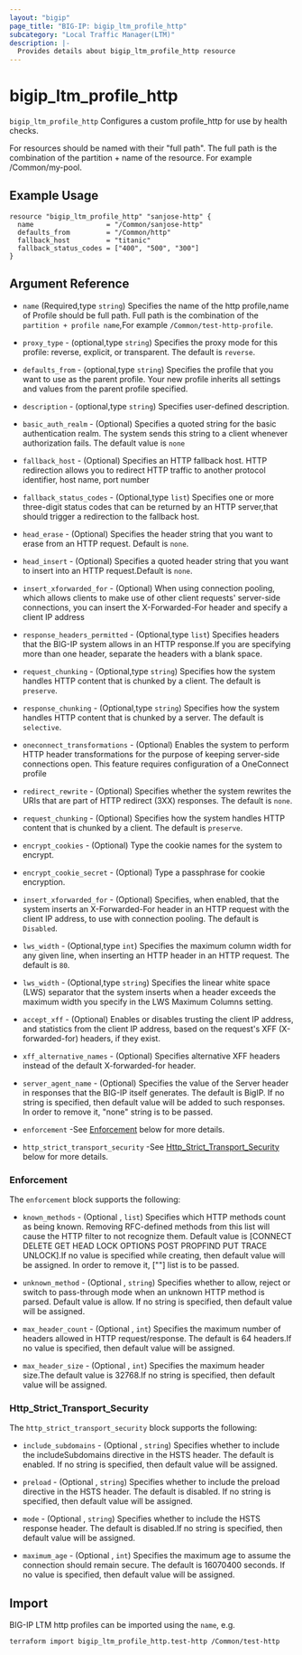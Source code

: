 ```yaml
---
layout: "bigip"
page_title: "BIG-IP: bigip_ltm_profile_http"
subcategory: "Local Traffic Manager(LTM)"
description: |-
  Provides details about bigip_ltm_profile_http resource
---
```


# bigip\_ltm\_profile_http

`bigip_ltm_profile_http` Configures a custom profile_http for use by health checks.

For resources should be named with their "full path". The full path is the combination of the partition + name of the resource. For example /Common/my-pool.

## Example Usage


```hcl
resource "bigip_ltm_profile_http" "sanjose-http" {
  name                  = "/Common/sanjose-http"
  defaults_from         = "/Common/http"
  fallback_host         = "titanic"
  fallback_status_codes = ["400", "500", "300"]
}

```      

## Argument Reference

* `name` (Required,type `string`) Specifies the name of the http profile,name of Profile should be full path. Full path is the combination of the `partition + profile name`,For example `/Common/test-http-profile`.

* `proxy_type` - (optional,type `string`) Specifies the proxy mode for this profile: reverse, explicit, or transparent. The default is `reverse`.

* `defaults_from` - (optional,type `string`) Specifies the profile that you want to use as the parent profile. Your new profile inherits all settings and values from the parent profile specified.

* `description` - (optional,type `string`) Specifies user-defined description.

* `basic_auth_realm` - (Optional) Specifies a quoted string for the basic authentication realm. The system sends this string to a client whenever authorization fails. The default value is `none`

* `fallback_host` - (Optional) Specifies an HTTP fallback host. HTTP redirection allows you to redirect HTTP traffic to another protocol identifier, host name, port number

* `fallback_status_codes` - (Optional,type `list`) Specifies one or more three-digit status codes that can be returned by an HTTP server,that should trigger a redirection to the fallback host.

* `head_erase` - (Optional) Specifies the header string that you want to erase from an HTTP request. Default is `none`.

* `head_insert` - (Optional) Specifies a quoted header string that you want to insert into an HTTP request.Default is `none`.

* `insert_xforwarded_for` - (Optional) When using connection pooling, which allows clients to make use of other client requests' server-side connections, you can insert the X-Forwarded-For header and specify a client IP address

* `response_headers_permitted` - (Optional,type `list`) Specifies headers that the BIG-IP system allows in an HTTP response.If you are specifying more than one header, separate the headers with a blank space.

* `request_chunking` - (Optional,type `string`) Specifies how the system handles HTTP content that is chunked by a client. The default is `preserve`.

* `response_chunking` - (Optional,type `string`) Specifies how the system handles HTTP content that is chunked by a server. The default is `selective`.

* `oneconnect_transformations` - (Optional) Enables the system to perform HTTP header transformations for the purpose of  keeping server-side connections open. This feature requires configuration of a OneConnect profile

* `redirect_rewrite` - (Optional) Specifies whether the system rewrites the URIs that are part of HTTP redirect (3XX) responses. The default is `none`.

* `request_chunking` - (Optional) Specifies how the system handles HTTP content that is chunked by a client. The default is `preserve`.

* `encrypt_cookies` - (Optional) Type the cookie names for the system to encrypt.

* `encrypt_cookie_secret` - (Optional) Type a passphrase for cookie encryption.

* `insert_xforwarded_for` - (Optional) Specifies, when enabled, that the system inserts an X-Forwarded-For header in an HTTP request with the client IP address, to use with connection pooling. The default is `Disabled`.

* `lws_width` - (Optional,type `int`) Specifies the maximum column width for any given line, when inserting an HTTP header in an HTTP request. The default is `80`.

* `lws_width` - (Optional,type `string`) Specifies the linear white space (LWS) separator that the system inserts when a header exceeds the maximum width you specify in the LWS Maximum Columns setting.

* `accept_xff` - (Optional) Enables or disables trusting the client IP address, and statistics from the client IP address, based on the request's XFF (X-forwarded-for) headers, if they exist.

* `xff_alternative_names` - (Optional) Specifies alternative XFF headers instead of the default X-forwarded-for header.

* `server_agent_name` - (Optional) Specifies the value of the Server header in responses that the BIG-IP itself generates. The default is BigIP. If no string is specified, then default value will be added to such responses. In order to remove it, "none" string is to be passed.

* `enforcement` -See [Enforcement](#enforcement) below for more details.

* `http_strict_transport_security` -See [Http_Strict_Transport_Security](#http_strict_transport_security) below for more details.

### Enforcement

The `enforcement` block supports the following:

* `known_methods` - (Optional , `list`) Specifies which HTTP methods count as being known. Removing RFC-defined methods from this list will cause the HTTP filter to not recognize them. Default value is [CONNECT DELETE GET HEAD LOCK OPTIONS POST PROPFIND PUT TRACE UNLOCK].If no value is specified while creating, then default value will be assigned. In order to remove it, [""]  list is to be passed.

* `unknown_method` - (Optional , `string`) Specifies whether to allow, reject or switch to pass-through mode when an unknown HTTP method is parsed. Default value is allow. If no string is specified, then default value will be assigned.

* `max_header_count` - (Optional , `int`) Specifies the maximum number of headers allowed in HTTP request/response. The default is 64 headers.If no value is specified, then default value will be assigned.

* `max_header_size` - (Optional , `int`) Specifies the maximum header size.The default value is 32768.If no string is specified, then default value will be assigned.


### Http_Strict_Transport_Security

The `http_strict_transport_security` block supports the following:

* `include_subdomains` - (Optional , `string`) Specifies whether to include the includeSubdomains directive in the HSTS header. The default is enabled. If no string is specified, then default value will be assigned.

* `preload` - (Optional , `string`) Specifies whether to include the preload directive in the HSTS header. The default is disabled. If no string is specified, then default value will be assigned.

* `mode` - (Optional , `string`) Specifies whether to include the HSTS response header. The default is disabled.If no string is specified, then default value will be assigned.

* `maximum_age` - (Optional , `int`) Specifies the maximum age to assume the connection should remain secure. The default is 16070400 seconds. If no value is specified, then default value will be assigned.


## Import

BIG-IP LTM http profiles can be imported using the `name`, e.g.

```bash
terraform import bigip_ltm_profile_http.test-http /Common/test-http
```
